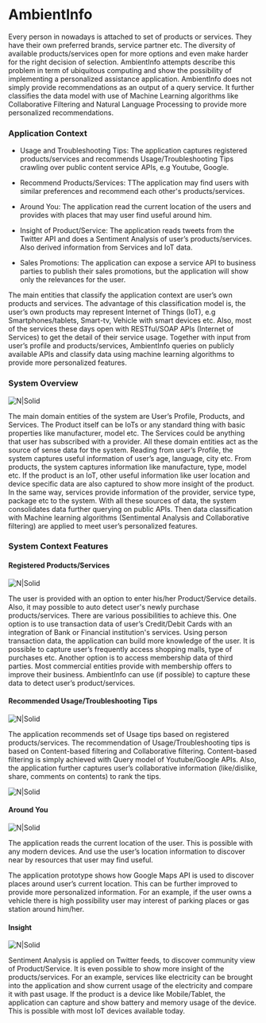 # AmbientInfo
Every person in nowadays is attached to set of products or services. They have their own preferred brands, service partner etc. The diversity of available products/services open for more options and even make harder for the right decision of selection.
AmbientInfo attempts describe this problem in term of ubiquitous computing and show the possibility of implementing a personalized assistance application.
AmbientInfo does not simply provide recommendations as an output of a query service. It further classifies the data model with use of Machine Learning algorithms like Collaborative Filtering and Natural Language Processing to provide more personalized recommendations.

### Application Context

 * Usage and Troubleshooting Tips: 
  The application captures registered products/services and recommends Usage/Troubleshooting Tips crawling over public content  service APIs, e.g Youtube, Google.
  
 * Recommend Products/Services: 
   TThe application may find users with similar preferences and recommend each other's products/services.

 * Around You: 
   The application read the current location of the users and provides with places that may user find useful around him.
   
 * Insight of Product/Service:
   The application reads tweets from the Twitter API and does a Sentiment Analysis of user’s products/services. Also derived information from Services and IoT data.
 
 * Sales Promotions:
 The application can expose a service API to business parties to publish their sales promotions, but the application will show only the relevances for the user.


The main entities that classify the application context are user’s own products and services. The advantage of this classification model is, the user’s own products may represent Internet of Things (IoT), e.g Smartphones/tablets, Smart-tv, Vehicle with smart devices etc. Also, most of the services these days open with RESTful/SOAP APIs (Internet of Services) to get the detail of their service usage.
Together with input from user’s profile and products/services, AmbientInfo queries on publicly available APIs and classify data using machine learning algorithms to provide more personalized features.

### System Overview
![N|Solid](docs/system.png)

The main domain entities of the system are User’s Profile, Products, and Services. The Product itself can be IoTs or any standard thing with basic properties like manufacturer, model etc. The Services could be anything that user has subscribed with a provider.
All these domain entities act as the source of sense data for the system. Reading from user’s Profile, the system captures useful information of user’s age, language, city etc. From products, the system captures information like manufacture, type, model etc. If the product is an IoT, other useful information like user location and device specific data are also captured to show more insight of the product. In the same way, services provide information of the provider, service type, package etc to the system.
With all these sources of data, the system consolidates data further querying on public APIs. Then data classification with Machine learning algorithms (Sentimental Analysis and Collaborative filtering) are applied to meet user’s personalized features.

### System Context Features
#### Registered Products/Services

![N|Solid](docs/myproduct.png)

The user is provided with an option to enter his/her Product/Service details. Also, it may possible to auto detect user's newly purchase products/services. There are various possibilities to achieve this.
One option is to use transaction data of user’s Credit/Debit Cards with an integration of Bank or Financial institution's services. Using person transaction data, the application can build more knowledge of the user. It is possible to capture user’s frequently access shopping malls, type of purchases etc.
Another option is to access membership data of third parties. Most commercial entities provide with membership offers to improve their business. AmbientInfo can use (if possible) to capture these data to detect user’s product/services.

#### Recommended Usage/Troubleshooting Tips
![N|Solid](tips.png)

The application recommends set of Usage tips based on registered products/services. The recommendation of Usage/Troubleshooting tips is based on Content-based filtering and Collaborative filtering. Content-based filtering is simply achieved with Query model of Youtube/Google APIs. Also, the application further captures user’s collaborative information (like/dislike, share, comments on contents) to rank the tips.

![N|Solid](docs/tips_like.png)

#### Around You
![N|Solid](around.png)

The application reads the current location of the user. This is possible with any modern devices. And use the user’s location information to discover near by resources that user may find useful.

The application prototype shows how Google Maps API is used to discover places around user’s current location. This can be further improved to provide more personalized information. For an example, if the user owns a vehicle there is high possibility user may interest of parking places or gas station around him/her. 

#### Insight
![N|Solid](docs/insight.png)

Sentiment Analysis is applied on Twitter feeds, to discover community view of Product/Service.
It is even possible to show more insight of the products/services. For an example, services like electricity can be brought into the application and show current usage of the electricity and compare it with past usage.
If the product is a device like Mobile/Tablet, the application can capture and show battery and memory usage of the device. This is possible with most IoT devices available today. 


